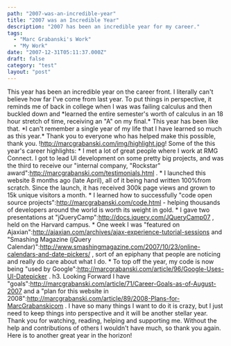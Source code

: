 ```yaml
---
path: "2007-was-an-incredible-year"
title: "2007 was an Incredible Year"
description: "2007 has been an incredible year for my career."
tags: 
  - "Marc Grabanski's Work"
  - "My Work"
date: "2007-12-31T05:11:37.000Z"
draft: false
category: "test"
layout: "post"
---
```


This year has been an incredible year on the career front. I literally can't believe how far I've come from last year. To put things in perspective, it reminds me of back in college when I was was failing calculus and then buckled down and \*learned the entire semester's worth of calculus in an 18 hour stretch of time, receiving an "A" on my final.\* This year has been like that. \*I can't remember a single year of my life that I have learned so much as this year.\* Thank you to everyone who has helped make this possible, thank you. !http://marcgrabanski.com/img/highlight.jpg! Some of the this year's career highlights: * I met a lot of great people where I work at RMG Connect. I got to lead UI development on some pretty big projects, and was the third to receive our "internal company, "Rockstar" award":http://marcgrabanski.com/testimonials.html . * I launched this website 8 months ago (late April), all of it being hand written 100%from scratch. Since the launch, it has received 300k page views and grown to 15k unique visitors a month. * I learned how to successfully "code open source projects":http://marcgrabanski.com/code.html - helping thousands of developers around the world is worth its weight in gold. * I gave two presentations at "jQueryCamp":http://docs.jquery.com/JQueryCamp07 , held on the Harvard campus. * One week I was "featured on Ajaxian":http://ajaxian.com/archives/ajax-experience-tutorial-sessions and "Smashing Magazine (jQuery Calendar)":http://www.smashingmagazine.com/2007/10/23/online-calendars-and-date-pickers/ , sort of an epiphany that people are noticing and really do care about what I do. * To top off the year, my code is now being "used by Google":http://marcgrabanski.com/article/96/Google-Uses-UI-Datepicker . h3. Looking Forward I have "goals":http://marcgrabanski.com/article/71/Career-Goals-as-of-August-2007 and a "plan for this website in 2008":http://marcgrabanski.com/article/89/2008-Plans-for-MarcGrabanskicom . I have so many things I want to do it is crazy, but I just need to keep things into perspective and it will be another stellar year. Thank you for watching, reading, helping and supporting me. Without the help and contributions of others I wouldn't have much, so thank you again. Here is to another great year in the horizon!
